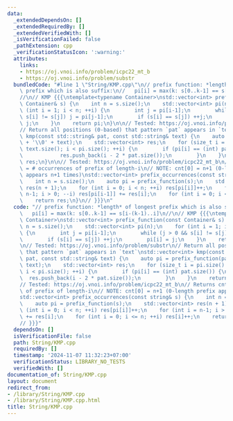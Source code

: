```yaml
---
data:
  _extendedDependsOn: []
  _extendedRequiredBy: []
  _extendedVerifiedWith: []
  _isVerificationFailed: false
  _pathExtension: cpp
  _verificationStatusIcon: ':warning:'
  attributes:
    links:
    - https://oj.vnoi.info/problem/icpc22_mt_b
    - https://oj.vnoi.info/problem/substr
  bundledCode: "#line 1 \"String/KMP.cpp\"\n// prefix function: *length* of longest\
    \ prefix which is also suffix:\n//   pi[i] = max(k: s[0..k-1] == s[i-(k-1)..i]\n\
    //\n// KMP {{{\ntemplate<typename Container>\nstd::vector<int> prefix_function(const\
    \ Container& s) {\n    int n = s.size();\n    std::vector<int> pi(n);\n    for\
    \ (int i = 1; i < n; ++i) {\n        int j = pi[i-1];\n        while (j > 0 &&\
    \ s[i] != s[j]) j = pi[j-1];\n        if (s[i] == s[j]) ++j;\n        pi[i] =\
    \ j;\n    }\n    return pi;\n}\n\n// Tested: https://oj.vnoi.info/problem/substr\n\
    // Return all positions (0-based) that pattern `pat` appears in `text`\nstd::vector<int>\
    \ kmp(const std::string& pat, const std::string& text) {\n    auto pi = prefix_function(pat\
    \ + '\\0' + text);\n    std::vector<int> res;\n    for (size_t i = pi.size() -\
    \ text.size(); i < pi.size(); ++i) {\n        if (pi[i] == (int) pat.size()) {\n\
    \            res.push_back(i - 2 * pat.size());\n        }\n    }\n    return\
    \ res;\n}\n\n// Tested: https://oj.vnoi.info/problem/icpc22_mt_b\n// Returns cnt[i]\
    \ = # occurrences of prefix of length-i\n// NOTE: cnt[0] = n+1 (0-length prefix\
    \ appears n+1 times)\nstd::vector<int> prefix_occurrences(const string& s) {\n\
    \    int n = s.size();\n    auto pi = prefix_function(s);\n    std::vector<int>\
    \ res(n + 1);\n    for (int i = 0; i < n; ++i) res[pi[i]]++;\n    for (int i =\
    \ n-1; i > 0; --i) res[pi[i-1]] += res[i];\n    for (int i = 0; i <= n; ++i) res[i]++;\n\
    \    return res;\n}\n// }}}\n"
  code: "// prefix function: *length* of longest prefix which is also suffix:\n//\
    \   pi[i] = max(k: s[0..k-1] == s[i-(k-1)..i]\n//\n// KMP {{{\ntemplate<typename\
    \ Container>\nstd::vector<int> prefix_function(const Container& s) {\n    int\
    \ n = s.size();\n    std::vector<int> pi(n);\n    for (int i = 1; i < n; ++i)\
    \ {\n        int j = pi[i-1];\n        while (j > 0 && s[i] != s[j]) j = pi[j-1];\n\
    \        if (s[i] == s[j]) ++j;\n        pi[i] = j;\n    }\n    return pi;\n}\n\
    \n// Tested: https://oj.vnoi.info/problem/substr\n// Return all positions (0-based)\
    \ that pattern `pat` appears in `text`\nstd::vector<int> kmp(const std::string&\
    \ pat, const std::string& text) {\n    auto pi = prefix_function(pat + '\\0' +\
    \ text);\n    std::vector<int> res;\n    for (size_t i = pi.size() - text.size();\
    \ i < pi.size(); ++i) {\n        if (pi[i] == (int) pat.size()) {\n          \
    \  res.push_back(i - 2 * pat.size());\n        }\n    }\n    return res;\n}\n\n\
    // Tested: https://oj.vnoi.info/problem/icpc22_mt_b\n// Returns cnt[i] = # occurrences\
    \ of prefix of length-i\n// NOTE: cnt[0] = n+1 (0-length prefix appears n+1 times)\n\
    std::vector<int> prefix_occurrences(const string& s) {\n    int n = s.size();\n\
    \    auto pi = prefix_function(s);\n    std::vector<int> res(n + 1);\n    for\
    \ (int i = 0; i < n; ++i) res[pi[i]]++;\n    for (int i = n-1; i > 0; --i) res[pi[i-1]]\
    \ += res[i];\n    for (int i = 0; i <= n; ++i) res[i]++;\n    return res;\n}\n\
    // }}}"
  dependsOn: []
  isVerificationFile: false
  path: String/KMP.cpp
  requiredBy: []
  timestamp: '2024-11-07 11:32:23+07:00'
  verificationStatus: LIBRARY_NO_TESTS
  verifiedWith: []
documentation_of: String/KMP.cpp
layout: document
redirect_from:
- /library/String/KMP.cpp
- /library/String/KMP.cpp.html
title: String/KMP.cpp
---
```

